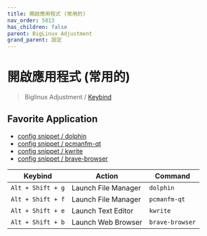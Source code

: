 ```yaml
---
title: 開啟應用程式 (常用的)
nav_order: 5013
has_children: false
parent: BigLinux Adjustment
grand_parent: 設定
---
```



# 開啟應用程式 (常用的)

> Biglinux Adjustment / [Keybind](https://samwhelp.github.io/biglinux-adjustment/read/config/biglinux-adjustment/keybind.html)


## Favorite Application

* [config snippet / dolphin](https://github.com/samwhelp/biglinux-adjustment/blob/main/prototype/keybind/kdebiglinux/modern/kglobalshortcutsrc#L207-L209)
* [config snippet / pcmanfm-qt](https://github.com/samwhelp/biglinux-adjustment/blob/main/prototype/keybind/kdebiglinux/modern/kglobalshortcutsrc#L249-L251)
* [config snippet / kwrite](https://github.com/samwhelp/biglinux-adjustment/blob/main/prototype/keybind/kdebiglinux/modern/kglobalshortcutsrc#L203-L205)
* [config snippet / brave-browser](https://github.com/samwhelp/biglinux-adjustment/blob/main/prototype/keybind/kdebiglinux/modern/kglobalshortcutsrc#L9-L13)

| Keybind          | Action           | Command     |
| ----------------- | -------------- | ------------ |
| `Alt + Shift + g` | Launch File Manager | `dolphin` |
| `Alt + Shift + f` | Launch File Manager | `pcmanfm-qt` |
| `Alt + Shift + e` | Launch Text Editor | `kwrite`   |
| `Alt + Shift + b` | Launch Web Browser | `brave-browser`    |
